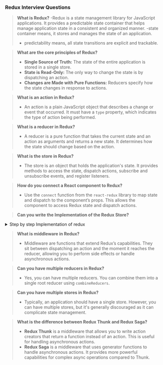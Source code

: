 
### Redux Interview Questions

> **What is Redux?**
> -Redux is a state management library for JavaScript applications. It provides a predictable state container that helps manage application state in a consistent and organized manner. 
> -state container means, it stores and manages the state of an application.
> - predictability means, all state transitions are explicit and trackable.

> **What are the core principles of Redux?**
> - **Single Source of Truth:** The state of the entire application is stored in a single store.
> - **State is Read-Only:** The only way to change the state is by dispatching an action.
> - **Changes are Made with Pure Functions:** Reducers specify how the state changes in response to actions.

> **What is an action in Redux?**
> - An action is a plain JavaScript object that describes a change or event that occurred. It must have a `type` property, which indicates the type of action being performed.

> **What is a reducer in Redux?**
> - A reducer is a pure function that takes the current state and an action as arguments and returns a new state. It determines how the state should change based on the action.

> **What is the store in Redux?**
> - The store is an object that holds the application's state. It provides methods to access the state, dispatch actions, subscribe and unsubscribe events, and register listeners.

> **How do you connect a React component to Redux?**
> - Use the `connect` function from the `react-redux` library to map state and dispatch to the component’s props. This allows the component to access Redux state and dispatch actions.

> **Can you write the Implementation of the Redux Store?**
<details> 
<summary> Step by step Implementation of redux </summary>
Certainly! Implementing a basic Redux store involves setting up the store, defining actions, creating reducers, and connecting them to your application. Here’s a step-by-step example:

### Step-by-Step Implementation of a Redux Store

#### 1. Install Redux

First, ensure you have Node.js and npm installed. Then, install Redux in your project:

```bash
npm install redux
```

#### 2. Create the Store

In your project folder, create a new file named `store.js` (you can choose any name):

```javascript
// store.js

import { createStore } from 'redux';

// Initial state
const initialState = {
  counter: 0
};

// Reducer function
const rootReducer = (state = initialState, action) => {
  switch (action.type) {
    case 'INCREMENT':
      return {
        ...state,
        counter: state.counter + 1
      };
    case 'DECREMENT':
      return {
        ...state,
        counter: state.counter - 1
      };
    default:
      return state;
  }
};

// Create Redux store
const store = createStore(rootReducer);

export default store;
```

#### 3. Define Actions

Create a file named `actions.js` to define your actions:

```javascript
// actions.js

export const increment = () => {
  return {
    type: 'INCREMENT'
  };
};

export const decrement = () => {
  return {
    type: 'DECREMENT'
  };
};
```

#### 4. Connect Redux to Your Application

Now, in your main application file (`index.js` or any other entry point):

```javascript
// index.js

import React from 'react';
import ReactDOM from 'react-dom';
import { Provider } from 'react-redux'; // Redux provider for React integration
import store from './store'; // Import the Redux store
import App from './App';

ReactDOM.render(
  <Provider store={store}>
    <App />
  </Provider>,
  document.getElementById('root')
);
```

#### 5. Use Redux in Your Components

In your React components (`App.js` or any other component):

```javascript
// App.js

import React from 'react';
import { useSelector, useDispatch } from 'react-redux'; // Hooks for accessing Redux state and dispatching actions
import { increment, decrement } from './actions';

function App() {
  const counter = useSelector(state => state.counter); // Accessing state from Redux store
  const dispatch = useDispatch(); // Getting the dispatch function

  return (
    <div>
      <h1>Counter: {counter}</h1>
      <button onClick={() => dispatch(increment())}>Increment</button>
      <button onClick={() => dispatch(decrement())}>Decrement</button>
    </div>
  );
}

export default App;
```

### Explanation:

- **Store Creation:** In `store.js`, `createStore` from Redux is used to create a store. The `rootReducer` function manages how state changes in response to actions.
  
- **Actions:** Defined in `actions.js`, `increment` and `decrement` are simple functions that return objects with a `type` property. These actions are dispatched to the Redux store to update the state.

- **Connecting Redux to React:** In `index.js`, the `Provider` component from `react-redux` wraps the entire application. It makes the Redux store available to any nested components that need to access it.

- **Using Redux in Components:** In `App.js`, `useSelector` is used to extract data from the Redux store state (`counter` in this case), and `useDispatch` is used to dispatch actions (`increment` and `decrement`) to the store.

This setup provides a basic implementation of Redux in a React application, demonstrating how to create a Redux store, define actions, connect Redux to React components, and update state based on user interactions.

</details>

> **What is middleware in Redux?**
> - Middleware are functions that extend Redux’s capabilities. They sit between dispatching an action and the moment it reaches the reducer, allowing you to perform side effects or handle asynchronous actions.

> **Can you have multiple reducers in Redux?**
> - Yes, you can have multiple reducers. You can combine them into a single root reducer using `combineReducers`.

> **Can you have multiple stores in Redux?**
> - Typically, an application should have a single store. However, you can have multiple stores, but it's generally discouraged as it can complicate state management.

> **What is the difference between Redux Thunk and Redux Saga?**
> - **Redux Thunk** is a middleware that allows you to write action creators that return a function instead of an action. This is useful for handling asynchronous actions.
> - **Redux Saga** is a middleware that uses generator functions to handle asynchronous actions. It provides more powerful capabilities for complex async operations compared to Thunk.
